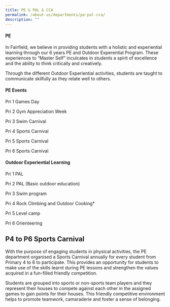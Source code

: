 ```yaml
---
title: PE & PAL & CCA
permalink: /about-us/departments/pe-pal-cca/
description: ""
---
```

<h4><strong>PE</strong></h4>

In Fairfield, we believe in providing students with a holistic and experiential learning through our 6 years PE and Outdoor Experential Program. These experiences to “Master Self” inculcates in students a spirit of excellence and the ability to think critically and creatively.

  

Through the different Outdoor Experiential activities, students are taught to communicate skilfully as they relate well to others.

<h4><strong>PE Events</strong></h4>

Pri 1 Games Day

Pri 2 Gym Appreciation Week

Pri 3 Swim Carnival

Pri 4 Sports Carnival

Pri 5 Sports Carnival 

Pri 6 Sports Carnival

<h4><strong>Outdoor Experiential Learning</strong></h4>

Pri 1 PAL 

Pri 2 PAL (Basic outdoor education)

Pri 3 Swim program

Pri 4 Rock Climbing and Outdoor Cooking\*

Pri 5 Level camp

Pri 6 Orienteering

P4 to P6 Sports Carnival
------------------------

With the purpose of engaging students in physical activities, the PE department organised a Sports Carnival annually for every student from Primary 4 to 6 to participate. This provides an opportunity for students to make use of the skills learnt during PE lessons and strengthen the values acquired in a fun-filled friendly competition. 

  
Students are grouped into sports or non-sports team players and they represent their houses to compete against each other in the assigned games to gain points for their houses. This friendly competitive environment helps to promote teamwork, camaraderie and foster a sense of belonging.